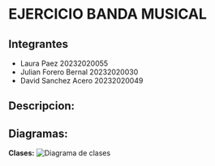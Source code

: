 # EJERCICIO BANDA MUSICAL
## Integrantes
- Laura Paez 20232020055
- Julian Forero Bernal 20232020030
- David Sanchez Acero 20232020049
 
## Descripcion:

## Diagramas:
__Clases:__
![Diagrama de clases](out/clases/clases.png)
